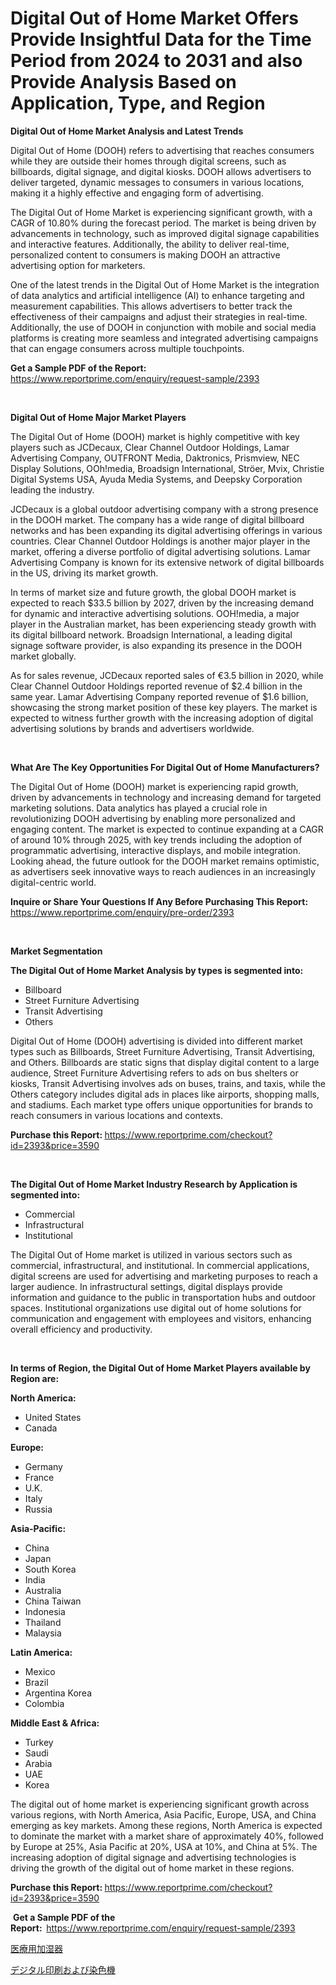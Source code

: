 <p><h1>Digital Out of Home Market Offers Provide Insightful Data for the Time Period from 2024 to 2031 and also Provide Analysis Based on Application, Type, and Region</h1></p><p><strong>Digital Out of Home Market Analysis and Latest Trends</strong></p>
<p><p>Digital Out of Home (DOOH) refers to advertising that reaches consumers while they are outside their homes through digital screens, such as billboards, digital signage, and digital kiosks. DOOH allows advertisers to deliver targeted, dynamic messages to consumers in various locations, making it a highly effective and engaging form of advertising.</p><p>The Digital Out of Home Market is experiencing significant growth, with a CAGR of 10.80% during the forecast period. The market is being driven by advancements in technology, such as improved digital signage capabilities and interactive features. Additionally, the ability to deliver real-time, personalized content to consumers is making DOOH an attractive advertising option for marketers.</p><p>One of the latest trends in the Digital Out of Home Market is the integration of data analytics and artificial intelligence (AI) to enhance targeting and measurement capabilities. This allows advertisers to better track the effectiveness of their campaigns and adjust their strategies in real-time. Additionally, the use of DOOH in conjunction with mobile and social media platforms is creating more seamless and integrated advertising campaigns that can engage consumers across multiple touchpoints.</p></p>
<p><strong>Get a Sample PDF of the Report:&nbsp;</strong> <a href="https://www.reportprime.com/enquiry/request-sample/2393">https://www.reportprime.com/enquiry/request-sample/2393</a></p>
<p>&nbsp;</p>
<p><strong>Digital Out of Home Major Market Players</strong></p>
<p><p>The Digital Out of Home (DOOH) market is highly competitive with key players such as JCDecaux, Clear Channel Outdoor Holdings, Lamar Advertising Company, OUTFRONT Media, Daktronics, Prismview, NEC Display Solutions, OOh!media, Broadsign International, Ströer, Mvix, Christie Digital Systems USA, Ayuda Media Systems, and Deepsky Corporation leading the industry.</p><p>JCDecaux is a global outdoor advertising company with a strong presence in the DOOH market. The company has a wide range of digital billboard networks and has been expanding its digital advertising offerings in various countries. Clear Channel Outdoor Holdings is another major player in the market, offering a diverse portfolio of digital advertising solutions. Lamar Advertising Company is known for its extensive network of digital billboards in the US, driving its market growth.</p><p>In terms of market size and future growth, the global DOOH market is expected to reach $33.5 billion by 2027, driven by the increasing demand for dynamic and interactive advertising solutions. OOH!media, a major player in the Australian market, has been experiencing steady growth with its digital billboard network. Broadsign International, a leading digital signage software provider, is also expanding its presence in the DOOH market globally.</p><p>As for sales revenue, JCDecaux reported sales of €3.5 billion in 2020, while Clear Channel Outdoor Holdings reported revenue of $2.4 billion in the same year. Lamar Advertising Company reported revenue of $1.6 billion, showcasing the strong market position of these key players. The market is expected to witness further growth with the increasing adoption of digital advertising solutions by brands and advertisers worldwide.</p></p>
<p>&nbsp;</p>
<p><strong>What Are The Key Opportunities For Digital Out of Home Manufacturers?</strong></p>
<p><p>The Digital Out of Home (DOOH) market is experiencing rapid growth, driven by advancements in technology and increasing demand for targeted marketing solutions. Data analytics has played a crucial role in revolutionizing DOOH advertising by enabling more personalized and engaging content. The market is expected to continue expanding at a CAGR of around 10% through 2025, with key trends including the adoption of programmatic advertising, interactive displays, and mobile integration. Looking ahead, the future outlook for the DOOH market remains optimistic, as advertisers seek innovative ways to reach audiences in an increasingly digital-centric world.</p></p>
<p><strong>Inquire or Share Your Questions If Any Before Purchasing This Report:</strong> <a href="https://www.reportprime.com/enquiry/pre-order/2393">https://www.reportprime.com/enquiry/pre-order/2393</a></p>
<p>&nbsp;</p>
<p><strong>Market Segmentation</strong></p>
<p><strong>The Digital Out of Home Market Analysis by types is segmented into:</strong></p>
<p><ul><li>Billboard</li><li>Street Furniture Advertising</li><li>Transit Advertising</li><li>Others</li></ul></p>
<p><p>Digital Out of Home (DOOH) advertising is divided into different market types such as Billboards, Street Furniture Advertising, Transit Advertising, and Others. Billboards are static signs that display digital content to a large audience, Street Furniture Advertising refers to ads on bus shelters or kiosks, Transit Advertising involves ads on buses, trains, and taxis, while the Others category includes digital ads in places like airports, shopping malls, and stadiums. Each market type offers unique opportunities for brands to reach consumers in various locations and contexts.</p></p>
<p><strong>Purchase this Report:&nbsp;</strong><a href="https://www.reportprime.com/checkout?id=2393&price=3590">https://www.reportprime.com/checkout?id=2393&price=3590</a></p>
<p>&nbsp;</p>
<p><strong>The Digital Out of Home Market Industry Research by Application is segmented into:</strong></p>
<p><ul><li>Commercial</li><li>Infrastructural</li><li>Institutional</li></ul></p>
<p><p>The Digital Out of Home market is utilized in various sectors such as commercial, infrastructural, and institutional. In commercial applications, digital screens are used for advertising and marketing purposes to reach a larger audience. In infrastructural settings, digital displays provide information and guidance to the public in transportation hubs and outdoor spaces. Institutional organizations use digital out of home solutions for communication and engagement with employees and visitors, enhancing overall efficiency and productivity.</p></p>
<p>&nbsp;</p>
<p><strong>In terms of Region, the Digital Out of Home Market Players available by Region are:</strong></p>
<p>
    <p> <strong> North America: </strong>
        <ul>
            <li>United States</li>
            <li>Canada</li>
        </ul>
        </p> 
    <p> <strong> Europe: </strong>
        <ul>
            <li>Germany</li>
            <li>France</li>
            <li>U.K.</li>
            <li>Italy</li>
            <li>Russia</li>
        </ul>
        </p> 
    <p> <strong> Asia-Pacific: </strong>
        <ul>
            <li>China</li>
            <li>Japan</li>
            <li>South Korea</li>
            <li>India</li>
            <li>Australia</li>
            <li>China Taiwan</li>
            <li>Indonesia</li>
            <li>Thailand</li>
            <li>Malaysia</li>
        </ul>
        </p> 
    <p> <strong> Latin America: </strong>
        <ul>
            <li>Mexico</li>
            <li>Brazil</li>
            <li>Argentina Korea</li>
            <li>Colombia</li>
        </ul>
        </p> 
    <p> <strong> Middle East & Africa: </strong>
        <ul>
            <li>Turkey</li>
            <li>Saudi</li>
            <li>Arabia</li>
            <li>UAE</li>
            <li>Korea</li>
        </ul>
    </p>
    </p>
<p><p>The digital out of home market is experiencing significant growth across various regions, with North America, Asia Pacific, Europe, USA, and China emerging as key markets. Among these regions, North America is expected to dominate the market with a market share of approximately 40%, followed by Europe at 25%, Asia Pacific at 20%, USA at 10%, and China at 5%. The increasing adoption of digital signage and advertising technologies is driving the growth of the digital out of home market in these regions.</p></p>
<p><strong>Purchase this Report: </strong><a href="https://www.reportprime.com/checkout?id=2393&price=3590">https://www.reportprime.com/checkout?id=2393&price=3590</a></p>
<p>&nbsp;<strong>Get a Sample PDF of the Report:&nbsp;&nbsp;</strong><a href="https://www.reportprime.com/enquiry/request-sample/2393">https://www.reportprime.com/enquiry/request-sample/2393</a></p>
<p><strong></strong></p>
<p><p><a href="https://github.com/lababdou/Market-Research-Report-List-3/blob/main/291478811480.md">医療用加湿器</a></p><p><a href="https://medium.com/@abdielkilback/%E3%83%87%E3%82%B8%E3%82%BF%E3%83%AB%E5%8D%B0%E5%88%B7%E3%81%8A%E3%82%88%E3%81%B3%E6%9F%93%E8%89%B2%E6%A9%9F%E5%B8%82%E5%A0%B4%E3%81%AE%E8%A6%8F%E6%A8%A1%E3%81%A8%E5%B8%82%E5%A0%B4%E5%8B%95%E5%90%91-%E5%AE%8C%E5%85%A8%E3%81%AA%E6%A5%AD%E7%95%8C%E6%A6%82%E8%A6%81-2024%E5%B9%B4%E3%81%8B%E3%82%892031%E5%B9%B4%E3%81%BE%E3%81%A7-c89fc226110d">デジタル印刷および染色機</a></p></p>